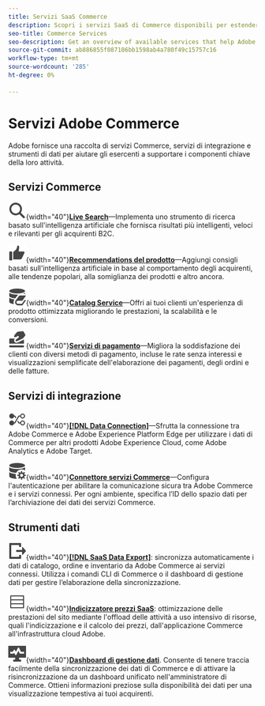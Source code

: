 ```yaml
---
title: Servizi SaaS Commerce
description: Scopri i servizi SaaS di Commerce disponibili per estendere le funzionalità della vetrina Commerce
seo-title: Commerce Services
seo-description: Get an overview of available services that help Adobe Commerce merchants extend storefront capabilities to support key components of their business.
source-git-commit: ab886855f087186bb1598ab4a780f49c15757c16
workflow-type: tm+mt
source-wordcount: '285'
ht-degree: 0%

---
```


# Servizi Adobe Commerce

Adobe fornisce una raccolta di servizi Commerce, servizi di integrazione e strumenti di dati per aiutare gli esercenti a supportare i componenti chiave della loro attività.

## Servizi Commerce

![Ricerca](../landing/assets/icon-magnify.svg){width="40"}**[Live Search](https://experienceleague.adobe.com/en/docs/commerce-merchant-services/live-search/overview)**—Implementa uno strumento di ricerca basato sull&#39;intelligenza artificiale che fornisca risultati più intelligenti, veloci e rilevanti per gli acquirenti B2C.

![ThumbsUp](../landing/assets/icon-thumbs-up.svg){width="40"}**[Recommendations del prodotto](https://experienceleague.adobe.com/en/en/docs/commerce-merchant-services/product-recommendations/overview)**—Aggiungi consigli basati sull&#39;intelligenza artificiale in base al comportamento degli acquirenti, alle tendenze popolari, alla somiglianza dei prodotti e altro ancora.

![Dati del catalogo per i servizi connessi](../landing/assets/icon-data-book.svg){width="40"}**[Catalog Service](https://experienceleague.adobe.com/en/docs/commerce-merchant-services/catalog-service/overview)**—Offri ai tuoi clienti un&#39;esperienza di prodotto ottimizzata migliorando le prestazioni, la scalabilità e le conversioni.

![Metodi di pagamento](../landing/assets/icon-credit-card.svg){width="40"}**[Servizi di pagamento](https://experienceleague.adobe.com/en/docs/commerce-merchant-services/payment-services/overview)**—Migliora la soddisfazione dei clienti con diversi metodi di pagamento, incluse le rate senza interessi e visualizzazioni semplificate dell&#39;elaborazione dei pagamenti, degli ordini e delle fatture.

## Servizi di integrazione

![Trasferisci dati alla piattaforma](../landing/assets/icon-transfer-to-platform.svg){width="40"}**[[!DNL Data Connection]](https://experienceleague.adobe.com/en/docs/commerce-merchant-services/data-connection/overview)**—Sfrutta la connessione tra Adobe Commerce e Adobe Experience Platform Edge per utilizzare i dati di Commerce per altri prodotti Adobe Experience Cloud, come Adobe Analytics e Adobe Target.

![Connessione dati](../landing/assets/icon-data-setting.svg){width="40"}**[Connettore servizi Commerce](https://experienceleague.adobe.com/en/docs/commerce-merchant-services/user-guides/integration-services/saas)**—Configura l&#39;autenticazione per abilitare la comunicazione sicura tra Adobe Commerce e i servizi connessi. Per ogni ambiente, specifica l’ID dello spazio dati per l’archiviazione dei dati dei servizi Commerce.

## Strumenti dati

![Gestione feed esportazione dati SaaS](../landing/assets/icon-export.svg){width="40"}**[[!DNL SaaS Data Export]](https://experienceleague.adobe.com/en/docs/commerce-merchant-services/saas-data-export/overview)**: sincronizza automaticamente i dati di catalogo, ordine e inventario da Adobe Commerce ai servizi connessi. Utilizza i comandi CLI di Commerce o il dashboard di gestione dati per gestire l’elaborazione della sincronizzazione.

![Feed prezzi prodotti](../landing/assets/icon-feed.svg){width="40"}**[Indicizzatore prezzi SaaS](https://experienceleague.adobe.com/en/docs/commerce-merchant-services/price-indexer/price-indexing)**: ottimizzazione delle prestazioni del sito mediante l&#39;offload delle attività a uso intensivo di risorse, quali l&#39;indicizzazione e il calcolo dei prezzi, dall&#39;applicazione Commerce all&#39;infrastruttura cloud Adobe.

![Monitora sincronizzazione dati](../landing/assets/icon-monitoring.svg){width="40"}**[Dashboard di gestione dati](https://experienceleague.adobe.com/en/docs/commerce-admin/systems/data-transfer/data-dashboard)**. Consente di tenere traccia facilmente della sincronizzazione dei dati di Commerce e di attivare la risincronizzazione da un dashboard unificato nell&#39;amministratore di Commerce. Ottieni informazioni preziose sulla disponibilità dei dati per una visualizzazione tempestiva ai tuoi acquirenti.
